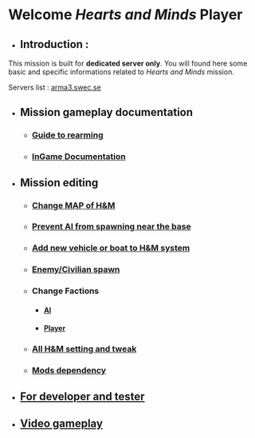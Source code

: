 # Welcome _Hearts and Minds_ Player

* ## Introduction :
This mission is built for **dedicated server only**. You will found here some basic and specific informations related to _Hearts and Minds_ mission.

Servers list : [arma3.swec.se](https://arma3.swec.se/server/list?mquery=hearts+and+minds)

* ## Mission gameplay documentation
	* ### [Guide to rearming](http://vdauphin.github.io/HeartsAndMinds/Guide-to-rearming)
	* ### [InGame Documentation](http://vdauphin.github.io/HeartsAndMinds/InGame-documentation)
* ## Mission editing
	* ### [Change MAP of H&M](http://vdauphin.github.io/HeartsAndMinds/Change-MAP-of-Hearts-and-Minds)
	* ### [Prevent AI from spawning near the base](http://vdauphin.github.io/HeartsAndMinds/Prevent-AI-from-spawning-near-the-base)
	* ### [Add new vehicle or boat to H&M system](http://vdauphin.github.io/HeartsAndMinds/Add-vehicle-or-boat-to-H&M-system)
	* ### [Enemy/Civilian spawn](http://vdauphin.github.io/HeartsAndMinds/spawn)
	* ### Change Factions
		* #### [AI](http://vdauphin.github.io/HeartsAndMinds/Add-factions)
		* #### [Player](http://vdauphin.github.io/HeartsAndMinds/faction_player)
	* ### [All H&M setting and tweak](http://vdauphin.github.io/HeartsAndMinds/All-H&M-setting-and-tweak)
	* ### [Mods dependency](http://vdauphin.github.io/HeartsAndMinds/Mods-dependency)
* ## [For developer and tester](http://vdauphin.github.io/HeartsAndMinds/For-developer-and-tester)
* ## [Video gameplay](http://vdauphin.github.io/HeartsAndMinds/Video-gameplay)